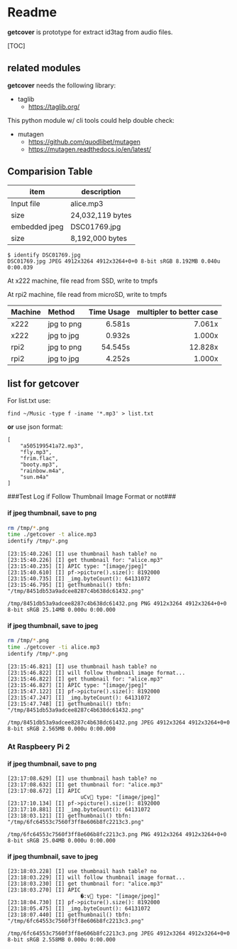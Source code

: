 # Readme

**getcover** is prototype for extract id3tag from audio files.

[TOC]

## related modules

**getcover** needs the following library:
- taglib
  - https://taglib.org/

This python module w/ cli tools could help double check:
- mutagen
  - https://github.com/quodlibet/mutagen
  - https://mutagen.readthedocs.io/en/latest/

## Comparision Table

| item | description |
| ---- | ----------- |
| Input file | alice.mp3 |
| size | 24,032,119 bytes |
| embedded jpeg | DSC01769.jpg |
| size | 8,192,000 bytes |


```
$ identify DSC01769.jpg
DSC01769.jpg JPEG 4912x3264 4912x3264+0+0 8-bit sRGB 8.192MB 0.040u 0:00.039
```

At x222 machine, file read from SSD, write to tmpfs

At rpi2 machine, file read from microSD, write to tmpfs

| Machine    | Method     | Time Usage  | multipler to better case |
| ---------- |:---------- |------------:|----------:|
| x222       | jpg to png | 6.581s      | 7.061x |
| x222       | jpg to jpg | 0.932s      | 1.000x |
| rpi2       | jpg to png | 54.545s     | 12.828x |
| rpi2       | jpg to jpg | 4.252s      | 1.000x |


## list for getcover

For list.txt use:
```
find ~/Music -type f -iname '*.mp3' > list.txt
```
**or**
use json format:
```
[
    "a505199541a72.mp3",
    "fly.mp3",
    "frim.flac",
    "booty.mp3",
    "rainbow.m4a",
    "sun.m4a"
]
```

###Test Log if Follow Thumbnail Image Format or not###


#### if jpeg thumbnail, save to png ####
```bash
rm /tmp/*.png
time ./getcover -t alice.mp3
identify /tmp/*.png
```
```
[23:15:40.226] [I] use thumbnail hash table? no
[23:15:40.226] [I] get thumbnail for: "alice.mp3"
[23:15:40.235] [I] APIC type: "[image/jpeg]"
[23:15:40.610] [I] pf->picture().size(): 8192000
[23:15:40.735] [I] _img.byteCount(): 64131072
[23:15:46.795] [I] getThumbnail() tbfn: "/tmp/8451db53a9adcee8287c4b638dc61432.png"

/tmp/8451db53a9adcee8287c4b638dc61432.png PNG 4912x3264 4912x3264+0+0 8-bit sRGB 25.14MB 0.000u 0:00.000
```

#### if jpeg thumbnail, save to jpeg ####
```bash
rm /tmp/*.png
time ./getcover -ti alice.mp3
identify /tmp/*.png
```
```
[23:15:46.821] [I] use thumbnail hash table? no
[23:15:46.822] [I] will follow thumbnail image format...
[23:15:46.822] [I] get thumbnail for: "alice.mp3"
[23:15:46.827] [I] APIC type: "[image/jpeg]"
[23:15:47.122] [I] pf->picture().size(): 8192000
[23:15:47.247] [I] _img.byteCount(): 64131072
[23:15:47.748] [I] getThumbnail() tbfn: "/tmp/8451db53a9adcee8287c4b638dc61432.png"

/tmp/8451db53a9adcee8287c4b638dc61432.png JPEG 4912x3264 4912x3264+0+0 8-bit sRGB 2.565MB 0.000u 0:00.000
```

### At Raspbeery Pi 2 ###
#### if jpeg thumbnail, save to png ####
```
[23:17:08.629] [I] use thumbnail hash table? no
[23:17:08.632] [I] get thumbnail for: "alice.mp3"
[23:17:08.672] [I] APIC
                       uCv type: "[image/jpeg]"
[23:17:10.134] [I] pf->picture().size(): 8192000
[23:17:10.881] [I] _img.byteCount(): 64131072
[23:18:03.121] [I] getThumbnail() tbfn: "/tmp/6fc64553c7560f3ff8e606b8fc2213c3.png"

/tmp/6fc64553c7560f3ff8e606b8fc2213c3.png PNG 4912x3264 4912x3264+0+0 8-bit sRGB 25.04MB 0.000u 0:00.000
```

#### if jpeg thumbnail, save to jpeg ####
```
[23:18:03.228] [I] use thumbnail hash table? no
[23:18:03.229] [I] will follow thumbnail image format...
[23:18:03.230] [I] get thumbnail for: "alice.mp3"
[23:18:03.270] [I] APIC
                       �:v type: "[image/jpeg]"
[23:18:04.730] [I] pf->picture().size(): 8192000
[23:18:05.475] [I] _img.byteCount(): 64131072
[23:18:07.440] [I] getThumbnail() tbfn: "/tmp/6fc64553c7560f3ff8e606b8fc2213c3.png"

/tmp/6fc64553c7560f3ff8e606b8fc2213c3.png JPEG 4912x3264 4912x3264+0+0 8-bit sRGB 2.558MB 0.000u 0:00.000
```
